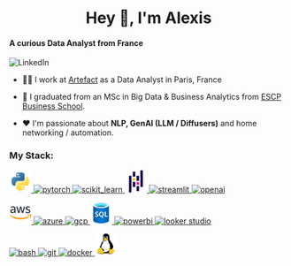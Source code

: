 <h1 align="center">Hey 👋, I'm Alexis</h1>
<h4>A curious Data Analyst from France</h4>

![LinkedIn](https://img.shields.io/badge/linkedin-%230077B5.svg?style=for-the-badge&logo=linkedin&logoColor=white)

<!---
![](https://media.licdn.com/dms/image/v2/C4D16AQGW0WS4f-7pzw/profile-displaybackgroundimage-shrink_350_1400/profile-displaybackgroundimage-shrink_350_1400/0/1605389193603?e=1733961600&v=beta&t=VB5mIrQT36p6FBckRGQ4TV5Y4YF-3LJsMvTNDlWQnsQ)
--->

- 👨‍💻 I work at [Artefact](https://artefact.com) as a Data Analyst in Paris, France
  
- 📒 I graduated from an MSc in Big Data & Business Analytics from [ESCP Business School](https://escp.eu/programmes/specialised-masters-MSc/MSc-in-Big-Data-and-Business-Analytics).

- ❤️ I'm passionate about **NLP, GenAI (LLM / Diffusers)** and home networking / automation.



<h3 align="left">My Stack:</h3>
<p align="left"> 
  <a href="https://www.python.org" target="_blank" rel="noreferrer"> <img src="https://raw.githubusercontent.com/devicons/devicon/master/icons/python/python-original.svg" alt="python" width="40" height="40"/> </a> 
  <a href="https://pytorch.org/" target="_blank" rel="noreferrer"> <img src="https://www.vectorlogo.zone/logos/pytorch/pytorch-icon.svg" alt="pytorch" width="40" height="40"/> </a> 
  <a href="https://scikit-learn.org/" target="_blank" rel="noreferrer"> <img src="https://upload.wikimedia.org/wikipedia/commons/0/05/Scikit_learn_logo_small.svg" alt="scikit_learn" width="40" height="40"/> </a> 
  <a href="https://pandas.pydata.org/" target="_blank" rel="noreferrer"> <img src="https://raw.githubusercontent.com/devicons/devicon/2ae2a900d2f041da66e950e4d48052658d850630/icons/pandas/pandas-original.svg" alt="pandas" width="40" height="40"/> </a>
  <a href="https://streamlit.io/" target="_blank" rel="noreferrer"> <img src="https://cdn.svgporn.com/logos/streamlit.svg?response-content-disposition=attachment%3Bfilename%3Dstreamlit.svg" alt="streamlit" width="40" height="40"/> </a> 
  <a href="https://www.openai.com/" target="_blank" rel="noreferrer"> <img src="https://raw.githubusercontent.com/loganmarchione/homelab-svg-assets/refs/heads/main/assets/openai-white.svg" alt="openai" width="40" height="40"/> </a> 
  
  <a href="https://aws.amazon.com" target="_blank" rel="noreferrer"> <img src="https://raw.githubusercontent.com/devicons/devicon/master/icons/amazonwebservices/amazonwebservices-original-wordmark.svg" alt="aws" width="40" height="40"/> </a> 
  <a href="https://azure.microsoft.com/en-in/" target="_blank" rel="noreferrer"> <img src="https://www.vectorlogo.zone/logos/microsoft_azure/microsoft_azure-icon.svg" alt="azure" width="40" height="40"/> </a> 
  <a href="https://cloud.google.com" target="_blank" rel="noreferrer"> <img src="https://www.vectorlogo.zone/logos/google_cloud/google_cloud-icon.svg" alt="gcp" width="40" height="40"/> </a> 
  <a href="https://www.mysql.com/" target="_blank" rel="noreferrer"> <img src="https://raw.githubusercontent.com/devicons/devicon/master/icons/azuresqldatabase/azuresqldatabase-original.svg" alt="mysql" width="40" height="40"/> </a> 
  <a href="https://www.microsoft.com/power-platform/products/power-bi" target="_blank" rel="noreferrer"> <img src="https://upload.vectorlogo.zone/logos/microsoft_powerbi/images/985205ac-fb3d-4c80-97f4-7bc0fec8c67d.svg" alt="powerbi" width="40" height="40"/> </a> 
  <a href="https://lookerstudio.google.com" target="_blank" rel="noreferrer"> <img src="https://raw.githubusercontent.com/gilbarbara/logos/refs/heads/main/logos/looker-icon.svg" alt="looker studio" width="40" height="40"/> </a> 
  
  <a href="https://www.gnu.org/software/bash/" target="_blank" rel="noreferrer"> <img src="https://upload.wikimedia.org/wikipedia/commons/thumb/a/a3/Bash_Logo_White.svg/512px-Bash_Logo_White.svg.png" alt="bash" width="40" height="40"/> </a> 
  <a href="https://git-scm.com/" target="_blank" rel="noreferrer"> <img src="https://www.vectorlogo.zone/logos/git-scm/git-scm-icon.svg" alt="git" width="40" height="40"/> </a> 
  <a href="https://www.docker.com/" target="_blank" rel="noreferrer"> <img src="https://uxwing.com/wp-content/themes/uxwing/download/brands-and-social-media/docker-icon.svg" alt="docker" width="40" height="40"/> </a> 
  <a href="https://www.linux.org/" target="_blank" rel="noreferrer"> <img src="https://raw.githubusercontent.com/devicons/devicon/master/icons/linux/linux-original.svg" alt="linux" width="40" height="40"/> </a> 
  
</p>
<!---
<p><img align="center" src="https://github-readme-stats.vercel.app/api/top-langs?username=alexc75&show_icons=true&locale=en&layout=compact" alt="xtellarin" /></p>
- 👨‍💻 All of my projects are available at [https://github.com/xTellarin?tab=repositories](https://github.com/xTellarin?tab=repositories)
